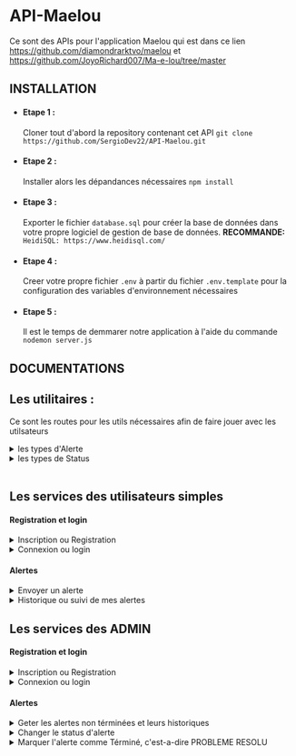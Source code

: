 # API-Maelou

Ce sont des APIs pour l'application Maelou qui est dans ce lien https://github.com/diamondrarktvo/maelou et https://github.com/JoyoRichard007/Ma-e-lou/tree/master

## INSTALLATION

- #### Etape 1 :

  Cloner tout d'abord la repository contenant cet API
  `git clone https://github.com/SergioDev22/API-Maelou.git`

- #### Etape 2 :

  Installer alors les dépandances nécessaires
  `npm install`

- #### Etape 3 :

  Exporter le fichier `database.sql` pour créer la base de données dans votre propre logiciel de gestion de base de données.
  **RECOMMANDE:** `HeidiSQL: https://www.heidisql.com/`

- #### Etape 4 :

  Creer votre propre fichier `.env` à partir du fichier `.env.template` pour la configuration des variables d'environnement nécessaires

- #### Etape 5 :
  Il est le temps de demmarer notre application à l'aide du commande `nodemon server.js`

## DOCUMENTATIONS

## Les utilitaires :

Ce sont les routes pour les utils nécessaires afin de faire jouer avec les utilsateurs

<details>
<summary>les types d'Alerte</summary>

- <details>
  <summary>Request</summary>

  ```http
  GET <host>:<port>/api/v1/utils/alerte-type
  ```

  </details>

- <details>
    <summary>Response (200)</summary>

  ```json
    [
        {
          "id": <id>,
          "nom": <nom du type d'alerte>,
          "description": <description de ce type>
        },
        {
          "id": <id>,
          "nom": <nom du type d'alerte>,
          "description": <description de ce type>
        },
        {
          "id": <id>,
          "nom": <nom du type d'alerte>,
          "description": <description de ce type>
        },
        ...
    ]
  ```

    </details>

  </details>

<details>
<summary>les types de Status</summary>

- <details>
  <summary>Request</summary>

  ```http
  GET <host>:<port>/api/v1/utils/status-type
  ```

  </details>

- <details>
    <summary>Response (200)</summary>

  ```json
  [
    {
      "id": 1,
      "nom": "NOUVEAU"
    },
    {
      "id": 2,
      "nom": "PRISE"
    },
    {
      "id": 3,
      "nom": "EN PROGRES"
    },
    {
      "id": 4,
      "nom": "EN ATTENTE"
    }
  ]
  ```

    </details>

  </details>

<br >

## Les services des utilisateurs simples

#### Registration et login

<details>
<summary>Inscription ou Registration</summary>

- <details>
  <summary>Request</summary>

  **NB** : Pour prendre en compte le PDC de l'utilsateur,
  Il faut envoyer les données en `multipart/form-data`
  avec le champ de la photo nommé "pdc"

  ```http
  POST <host>:<port>/api/v1/user/register
  formdata(
    "nom": string | required,
    "prenom": string | required,
    "facebook": string | required,
    "cin": string | NOT required,
    "adresse": string | required,
    "nom_utilisateur": string | required,
    "mot_de_passe": string | required,
    "pdc": file | NOT required,
  )
  ```

  Sinon, Envoyer tout simplement les données en `json`

  ```http
  POST <host>:<port>/api/v1/user/register
  {
    "nom": string | required,
    "prenom": string | required,
    "facebook": string | required,
    "cin": string | NOT required,
    "adresse": string | required,
    "nom_utilisateur": string | required,
    "mot_de_passe": string | required,
  }
  ```

  </details>

- <details>
    <summary>Response (200)</summary>

  ```json
    {
        "message": "User registered successfully!",
        "data": {
            "id": <id>,
            "nom": <nom de l'utilisateur> ,
            "prenom": <prénom de l'utilisateur>,
            "adresse": <adresse de l'utilisateur>,
            "token": <token>
        }
    }
  ```

    </details>

  </details>

<details>
<summary>Connexion ou login </summary>

- <details>
  <summary>Request</summary>

  ```http
  POST <host>:<port>/api/v1/user/login
  {
    "nom_utilisateur": string | required,
    "mot_de_passe": string | required,
  }
  ```

  </details>

- <details>
    <summary>Response (200)</summary>

  ```json
    {

        "message": "User logged in successfully!",
        "data": {
            "id": <id>,
            "nom": <nom de l'utilisateur> ,
            "prenom": <prénom de l'utilisateur>,
            "adresse": <adresse de l'utilisateur>,
            "token": <token>
        }
    }
  ```

    </details>

  </details>

#### Alertes

<details>
<summary> Envoyer un alerte </summary>

- <details>
  <summary>Request</summary>

  _id_Type_ : Type d'alerte dans utilitaire

  ```http
  POST <host>:<port>/api/v1/alert
  Authorization: Bearer <token>

  {
    "longitude": string | required,
    "latitude": string | required,
    "id_Utilisateur": number | required,
    "id_Type" : number | required
  }

  ```

  </details>

- <details>
    <summary>Response (200)</summary>

  ```json
    {
      "id": <id de l'alerte dans bdd>,
      "message": "Alert sended succesfuly!"
    }
  ```

    </details>

  </details>

<details>
<summary> Historique ou suivi de mes alertes </summary>

- <details>
  <summary>Request</summary>

  ```http
  GET <host>:<port>/api/v1/alert/my-alert
  Authorization: Bearer <token>
  ```

  </details>

- <details>
    <summary>Response (200)</summary>

  ```json
  [
    {
      "id": <id_alerte>,
      "content": {
        "date_post": <date_post>,
        "longitude": <longitude>,
        "latitude": <latitude>
      },
      "type_Alert": {
        "id": <id_Type_alerte>,
        "nom": <son_nom>
      },
      "status_Alert": {
        "id": <id_Status_alerte>,
        "nom": <son_nom>
      },
      "closed": {
        "isClosed": <true | false >,
        "date_closed": <date_si_cloturé>
      }
    },
    {
      "id": <id_alerte>,
      "content": {
        "date_post": <date_post>,
        "longitude": <longitude>,
        "latitude": <latitude>
      },
      "type_Alert": {
        "id": <id_Type_alerte>,
        "nom": <son_nom>
      },
      "status_Alert": {
        "id": <id_Status_alerte>,
        "nom": <son_nom>
      },
      "closed": {
        "isClosed": <true | false >,
        "date_closed": <date_si_cloturé>
      }
    },
    ...
  ]
  ```

    </details>

  </details>

## Les services des ADMIN

#### Registration et login

<details>
<summary>Inscription ou Registration</summary>

- <details>
  <summary>Request</summary>

  **NB : Cet action a besoin d'un pouvoir super Admin(isSuper===true)**

  ```http
  POST <host>:<port>/api/v1/admin/register
  {
    "nom": string | required,
    "prenom": string | required,
    "grade": string | required,
    "poste": string | required,
    "nom_utilisateur": string | required,
    "mot_de_passe": string | required,
    "isSuper": boolean | NOT required,

  }
  ```

  </details>

- <details>
    <summary>Response (200)</summary>

  ```json
    {
      "message": "Admin registered successfully!",
      "id": <id>,
      "data": {
        "nom": <nom>,
        "prenom": <prénom>,
        "grade": <grade>,
        "poste": <poste>,
        "nom_utilisateur": <nom_utilisateur>,
        "isSuper": false
      },
      "token": <token>
    }
  ```

    </details>

  </details>

<details>
<summary>Connexion ou login </summary>

- <details>
  <summary>Request</summary>

  ```http
  POST <host>:<port>/api/v1/admin/login
  {
    "nom_utilisateur": string | required,
    "mot_de_passe": string | required,
  }
  ```

  </details>

- <details>
    <summary>Response (200)</summary>

  ```json
    {
      "message": "Admin registered successfully!",
      "id": <id>,
      "data": {
        "nom": <nom>,
        "prenom": <prénom>,
        "grade": <grade>,
        "poste": <poste>,
        "nom_utilisateur": <nom_utilisateur>,
        "isSuper": false
      },
      "token": <token>
    }
  ```

    </details>

  </details>

#### Alertes

<details>
<summary> Geter les alertes  non términées et leurs historiques </summary>

- <details>
  <summary>Request</summary>

  ```http
  GET <host>:<port>/api/v1/alert
  Authorization: Bearer <token_admin>
  ```

  </details>

- <details>
    <summary>Response (200)</summary>

  ```json
    [
      {
        "id":<id_Alert> ,
        "people": {
          "id": <id_de_la_personne_sender>,
          "nom": <son_nom>,
          "prenom": <son_prenom>,
          "cin": <son_cin>,
          "facebook": <son_pseudo_fb>,
          "adresse": <son_adresse>
        },
        "content": {
          "date_post": <date_post_d_alerte>,
          "longitude": <son_longitude>,
          "latitude": <son_latitude>
        },
        "type_Alert": {
          "id": <id_type_alerte>,
          "nom": <son_nom>
        },
        "status_Alert": {
          "id": <id_status_alerte>,
           "nom": <son_nom>
        }
      },
      {
        "id":<id_Alert> ,
        "people": {
          "id": <id_de_la_personne_sender>,
          "nom": <son_nom>,
          "prenom": <son_prenom>,
          "cin": <son_cin>,
          "facebook": <son_pseudo_fb>,
          "adresse": <son_adresse>
        },
        "content": {
          "date_post": <date_post_d_alerte>,
          "longitude": <son_longitude>,
          "latitude": <son_latitude>
        },
        "type_Alert": {
          "id": <id_type_alerte>,
          "nom": <son_nom>
        },
        "status_Alert": {
          "id": <id_status_alerte>,
           "nom": <son_nom>
        }
      },
      ...
    ]
  ```

    </details>

  </details>

<details>
<summary> Changer le status d'alerte </summary>

- <details>
  Cet API permet de changer le status d'Alerte
  **NB** : les types de status sont vu aux utilitaires
  <summary>Request</summary>

  ```http
  PATCH <host>:<port>/api/v1/alert/<id_Alerte>
  Authorization: Bearer <token_admin>

  {
    "id_Admin" : <id_Admin>,
    "id_Status": <id_Status_pour_le_changement>
  }
  ```

  </details>

- <details>
    <summary>Response (200)</summary>

  ```json
  {
    "message": "Alert status changed succesfuly for   Alert <id_Alerte>"
  }
  ```

    </details>

  </details>

<details>
<summary> Marquer l'alerte comme Términé, c'est-a-dire PROBLEME RESOLU </summary>

- <details>
  <summary>Request</summary>

  ```http
  PATCH <host>:<port>/api/v1/alert/close/<id_Alerte>
  Authorization: Bearer <token_admin>

  {
    "id_Admin" : <id_Admin>
  }
  ```

  </details>

- <details>
    <summary>Response (200)</summary>

  ```json
  {
    "message": "Alert status changed \"TERMINE\" succesfuly for Alert <id_Alerte>"
  }
  ```

    </details>

  </details>
